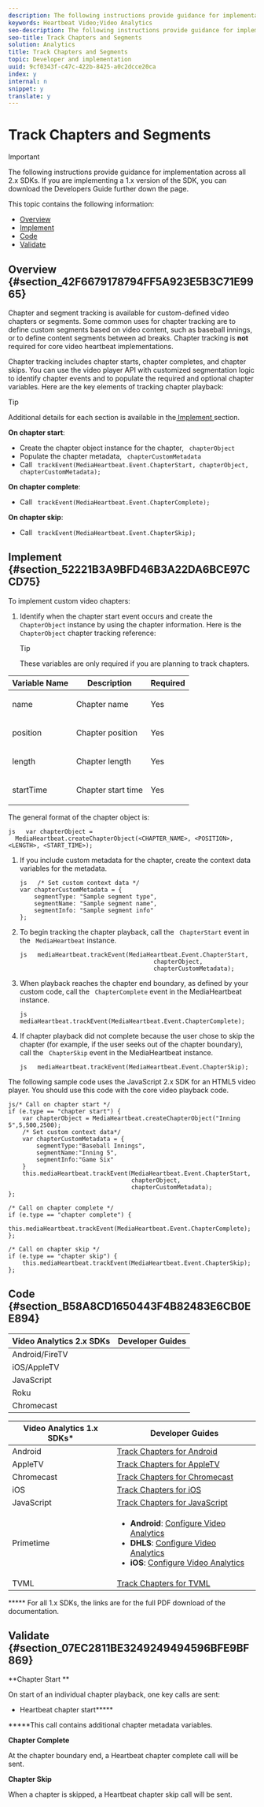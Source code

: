 ```yaml
---
description: The following instructions provide guidance for implementation across all 2.x SDKs.
keywords: Heartbeat Video;Video Analytics
seo-description: The following instructions provide guidance for implementation across all 2.x SDKs.
seo-title: Track Chapters and Segments
solution: Analytics
title: Track Chapters and Segments
topic: Developer and implementation
uuid: 9cf0343f-c47c-422b-8425-a0c2dcce20ca
index: y
internal: n
snippet: y
translate: y
---
```


# Track Chapters and Segments


>[!IMPORTANT]
>
>The following instructions provide guidance for implementation across all 2.x SDKs. If you are implementing a 1.x version of the SDK, you can download the Developers Guide further down the page.

This topic contains the following information: 


* [ Overview ](c_vhl_track-chap-segments.md#section_42F6679178794FF5A923E5B3C71E9965)
* [ Implement ](c_vhl_track-chap-segments.md#section_52221B3A9BFD46B3A22DA6BCE97CCD75)
* [ Code ](c_vhl_track-chap-segments.md#section_B58A8CD1650443F4B82483E6CB0EE894)
* [ Validate ](c_vhl_track-chap-segments.md#section_07EC2811BE3249249494596BFE9BF869)


## Overview {#section_42F6679178794FF5A923E5B3C71E9965}

Chapter and segment tracking is available for custom-defined video chapters or segments. Some common uses for chapter tracking are to define custom segments based on video content, such as baseball innings, or to define content segments between ad breaks. Chapter tracking is **not** required for core video heartbeat implementations. 

Chapter tracking includes chapter starts, chapter completes, and chapter skips. You can use the video player API with customized segmentation logic to identify chapter events and to populate the required and optional chapter variables. Here are the key elements of tracking chapter playback: 

>[!TIP]
>
>Additional details for each section is available in the[ Implement ](c_vhl_track-chap-segments.md#section_52221B3A9BFD46B3A22DA6BCE97CCD75) section. 

**On chapter start**: 


* Create the chapter object instance for the chapter, ` chapterObject`
* Populate the chapter metadata, ` chapterCustomMetadata`
* Call ` trackEvent(MediaHeartbeat.Event.ChapterStart, chapterObject, chapterCustomMetadata);`


**On chapter complete**: 


* Call ` trackEvent(MediaHeartbeat.Event.ChapterComplete);`


**On chapter skip**: 


* Call ` trackEvent(MediaHeartbeat.Event.ChapterSkip);`


## Implement {#section_52221B3A9BFD46B3A22DA6BCE97CCD75}

To implement custom video chapters: 


1. Identify when the chapter start event occurs and create the ` ChapterObject` instance by using the chapter information. Here is the ` ChapterObject` chapter tracking reference: 
   >[!TIP]
   >
   >These variables are only required if you are planning to track chapters.


<table id="table_840ABDA54A4A436996464D59D04ABB4D"> 
 <thead> 
  <tr> 
   <th colname="col1" class="entry"> Variable Name </th> 
   <th colname="col2" class="entry"> Description </th> 
   <th colname="col3" class="entry"> Required </th> 
  </tr> 
 </thead>
 <tbody> 
  <tr> 
   <td colname="col1"> <p>name </p> </td> 
   <td colname="col2"> <p>Chapter name </p> </td> 
   <td colname="col3"> <p>Yes </p> </td> 
  </tr> 
  <tr> 
   <td colname="col1"> <p>position </p> </td> 
   <td colname="col2"> <p>Chapter position </p> </td> 
   <td colname="col3"> <p>Yes </p> </td> 
  </tr> 
  <tr> 
   <td colname="col1"> <p>length </p> </td> 
   <td colname="col2"> <p>Chapter length </p> </td> 
   <td colname="col3"> <p>Yes </p> </td> 
  </tr> 
  <tr> 
   <td colname="col1"> <p>startTime </p> </td> 
   <td colname="col2"> <p>Chapter start time </p> </td> 
   <td colname="col3"> <p>Yes </p> </td> 
  </tr> 
 </tbody> 
</table>

   The general format of the chapter object is: 
   ```
   js   var chapterObject =  
     MediaHeartbeat.createChapterObject(<CHAPTER_NAME>, <POSITION>, <LENGTH>, <START_TIME>);
   ```


1. If you include custom metadata for the chapter, create the context data variables for the metadata. 
   ```
   js   /* Set custom context data */ 
   var chapterCustomMetadata = { 
       segmentType: "Sample segment type", 
       segmentName: "Sample segment name", 
       segmentInfo: "Sample segment info" 
   }; 
   
   ```


1. To begin tracking the chapter playback, call the ` ChapterStart` event in the ` MediaHeartbeat` instance. 
   ```
   js   mediaHeartbeat.trackEvent(MediaHeartbeat.Event.ChapterStart,  
                                         chapterObject, 
                                         chapterCustomMetadata);
   ```


1. When playback reaches the chapter end boundary, as defined by your custom code, call the ` ChapterComplete` event in the MediaHeartbeat instance. 
   ```
   js   mediaHeartbeat.trackEvent(MediaHeartbeat.Event.ChapterComplete);
   ```


1. If chapter playback did not complete because the user chose to skip the chapter (for example, if the user seeks out of the chapter boundary), call the ` ChapterSkip` event in the MediaHeartbeat instance. 
   ```
   js   mediaHeartbeat.trackEvent(MediaHeartbeat.Event.ChapterSkip);
   ```




The following sample code uses the JavaScript 2.x SDK for an HTML5 video player. You should use this code with the core video playback code. 
```
js/* Call on chapter start */ 
if (e.type == "chapter start") { 
    var chapterObject = MediaHeartbeat.createChapterObject("Inning 5",5,500,2500); 
    /* Set custom context data*/ 
    var chapterCustomMetadata = { 
        segmentType:"Baseball Innings", 
        segmentName:"Inning 5", 
        segmentInfo:"Game Six" 
    } 
    this.mediaHeartbeat.trackEvent(MediaHeartbeat.Event.ChapterStart,  
                                   chapterObject,  
                                   chapterCustomMetadata); 
}; 
 
/* Call on chapter complete */ 
if (e.type == "chapter complete") { 
    this.mediaHeartbeat.trackEvent(MediaHeartbeat.Event.ChapterComplete); 
}; 
 
/* Call on chapter skip */ 
if (e.type == "chapter skip") { 
    this.mediaHeartbeat.trackEvent(MediaHeartbeat.Event.ChapterSkip); 
}; 

```


## Code {#section_B58A8CD1650443F4B82483E6CB0EE894}


|  Video Analytics 2.x SDKs  | Developer Guides  |
|---|---|
|  Android/FireTV  | [](t_vhl_track-chap_android.md)  |
|  iOS/AppleTV  | [](t_vhl_track-chap_ios.md)  |
|  JavaScript  | [](t_vhl_track-chap_js.md)  |
|  Roku  | [](c_vhl_conf-med-hrbts.md)  |
|  Chromecast  | [](c_vhl_conf-med-hrbts-chromecast.md)  |


<table id="table_DCD074D23E704CA79BC3734D1CF59A5B"> 
 <thead> 
  <tr> 
   <th class="entry" colspan="2"> Video Analytics 1.x SDKs* </th> 
   <th colname="col3" class="entry"> Developer Guides </th> 
  </tr> 
 </thead>
 <tbody> 
  <tr> 
   <td colspan="2"> Android </td> 
   <td colname="col3"> <a href="vhl-dev-guide-v15_android.pdf" format="pdf" scope="peer"> Track Chapters for Android </a> </td> 
  </tr> 
  <tr> 
   <td colspan="2"> AppleTV </td> 
   <td colname="col3"> <a href="vhl-dev-guide-v1x_appletv.pdf" format="pdf" scope="peer"> Track Chapters for AppleTV </a> </td> 
  </tr> 
  <tr> 
   <td colspan="2"> Chromecast </td> 
   <td colname="col3"> <a href="chromecast_1.x_sdk.pdf" format="pdf" scope="peer"> Track Chapters for Chromecast </a> </td> 
  </tr> 
  <tr> 
   <td colspan="2"> iOS </td> 
   <td colname="col3"> <a href="vhl-dev-guide-v15_ios.pdf" format="pdf" scope="peer"> Track Chapters for iOS </a> </td> 
  </tr> 
  <tr> 
   <td colspan="2"> JavaScript </td> 
   <td colname="col3"> <a href="vhl-dev-guide-v15_js.pdf" format="pdf" scope="peer"> Track Chapters for JavaScript </a> </td> 
  </tr> 
  <tr> 
   <td colspan="2"> Primetime </td> 
   <td colname="col3"> 
    <ul id="ul_AE4FACC564D84FAF8BF241912B5D7761"> 
     <li id="li_372AFC4170B546E9867C160DBAAC0A5E"> <b>Android</b>: <a href="http://help.adobe.com/en_US/primetime/psdk/android/1.4/index.html#PSDKs-task-Initialize_and_configure_video_analytics_" format="html" scope="external"> Configure Video Analytics </a> </li> 
     <li id="li_224523B07B224A5099F18F06B0D14C87"> <b>DHLS</b>: <a href="http://help.adobe.com/en_US/primetime/psdk/dhls/index.html#PSDKs-task-Initialize_and_configure_video_analytics_ " format="html" scope="external"> Configure Video Analytics </a> </li> 
     <li id="li_C6A942B9468E45F0A9B1FA7CEF667BAF"> <b>iOS</b>: <a href="http://help.adobe.com/en_US/primetime/psdk/ios/1.4/index.html#PSDKs-task-Initialize_and_configure_video_analytics_" format="html" scope="external"> Configure Video Analytics </a> </li> 
    </ul> </td> 
  </tr> 
  <tr> 
   <td colspan="2"> TVML </td> 
   <td colname="col3"> <a href="vhl_tvml.pdf" format="pdf" scope="peer"> Track Chapters for TVML </a> </td> 
  </tr> 
 </tbody> 
</table>

***** For all 1.x SDKs, the links are for the full PDF download of the documentation. 

## Validate {#section_07EC2811BE3249249494596BFE9BF869}

**Chapter Start ** 

On start of an individual chapter playback, one key calls are sent: 


* Heartbeat chapter start*****


*****This call contains additional chapter metadata variables. 

**Chapter Complete** 

At the chapter boundary end, a Heartbeat chapter complete call will be sent. 

**Chapter Skip** 

When a chapter is skipped, a Heartbeat chapter skip call will be sent. 
